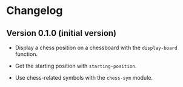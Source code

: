 # Changelog

## Version 0.1.0 (initial version)

- Display a chess position on a chessboard with the `display-board` function.

- Get the starting position with `starting-position`.

- Use chess-related symbols with the `chess-sym` module.
